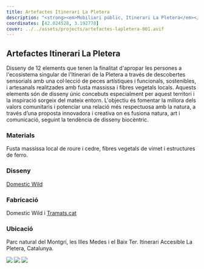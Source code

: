 ```yaml
---
title: Artefactes Itinerari La Pletera
description: "<strong><em>Mobiliari públic, Itinerari La Pletera</em></strong>: col.lecció de peces artístiques i funcionals, sostenibles, i artesanals realitzades amb fusta massissa i fibres vegetals locals."
coordinates: [42.024528, 3.192778]
cover: ../../assets/projects/artefactes-lapletera-001.avif
---
```


## Artefactes Itinerari La Pletera

Disseny de 12 elements que tenen la finalitat d'apropar les persones a l'ecosistema singular de l'Itinerari de la Pletera a través de descobertes sensorials amb una col·lecció de peces artístiques i funcionals, sostenibles, i artesanals realitzades amb fusta massissa i fibres vegetals locals. Aquests elements són de disseny únic concebuts especialment per aquest territori i la inspiració sorgeix del mateix entorn. L'objectiu és fomentar la millora dels valors comunitaris i potenciar una relació més respectuosa amb la natura, a través d’una proposta innovadora i creativa on es fusiona natura, art i comunicació, seguint la tendència de disseny biocèntric.

### Materials
Fusta massissa local de roure i cedre, fibres vegetals de vímet i estructures de ferro.

### Disseny
[Domestic Wild](https://www.domestic-wild.com/itinerari-la-pletera-pnmm-cat)

### Fabricació
Domestic Wild i [Tramats.cat](https://tramats.cat/que-fem/la-pletera-2022/)

### Ubicació
Parc natural del Montgrí, les Illes Medes i el Baix Ter. Itinerari Accesible La Pletera, Catalunya.

![](../../assets/projects/artefactes-lapletera-001.avif)
![](../../assets/projects/artefactes-lapletera-002.avif)
![](../../assets/projects/artefactes-lapletera-003.avif)
